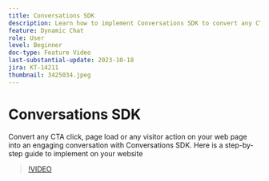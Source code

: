 ```yaml
---
title: Conversations SDK
description: Learn how to implement Conversations SDK to convert any CTA click to an engaging conversation.
feature: Dynamic Chat
role: User
level: Beginner
doc-type: Feature Video
last-substantial-update: 2023-10-18
jira: KT-14211
thumbnail: 3425034.jpeg
---
```


# Conversations SDK

Convert any CTA click, page load or any visitor action on your web page into an engaging conversation with Conversations SDK. Here is a step-by-step guide to implement on your website

>[!VIDEO](https://video.tv.adobe.com/v/3425034/?learn=on)
